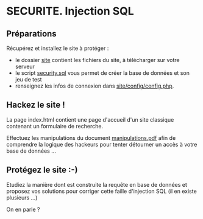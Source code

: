 # SECURITE. Injection SQL

## Préparations

Récupérez et installez le site à protéger :

- le dossier [site](site) contient les fichiers du site, à télécharger sur votre serveur
- le script [security.sql](security.sql) vous permet de créer la base de données et son jeu de test
- renseignez les infos de connexion dans [site/config/config.php](site/config/config.php).

## Hackez le site !

La page index.html contient une page d'accueil d'un site classique contenant un formulaire de recherche.

Effectuez les manipulations du document [manipulations.pdf](manipulations.pdf) afin de comprendre la logique des hackeurs pour tenter détourner un accès à votre base de données ...

## Protégez le site :-)

Etudiez la manière dont est construite la requête en base de données et proposez vos solutions pour corriger cette faille d'injection SQL (il en existe plusieurs ...)

On en parle ?